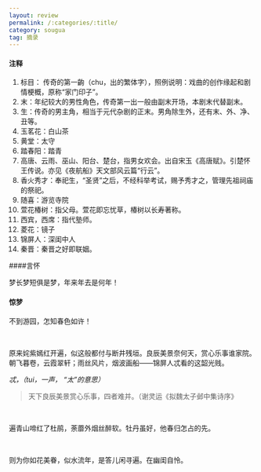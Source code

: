 ```yaml
---
layout: review
permalink: /:categories/:title/
category: sougua
tag: 摘录
---
```


#### 注释

1. 标目： 传奇的第一齣（chu，出的繁体字），照例说明：戏曲的创作缘起和剧情梗概，原称“家门印子”。
2. 末：年纪较大的男性角色，传奇第一出一般由副末开场，本剧末代替副末。
3. 生：传奇的男主角，相当于元代杂剧的正末。男角除生外，还有末、外、净、丑等。
4. 玉茗花：白山茶
5. 黄堂：太守
6. 踏春阳：踏青
7. 高唐、云雨、巫山、阳台、楚台，指男女欢会。出自宋玉《高唐赋》。引楚怀王传说。亦见《夜航船》天文部风云篇“行云”。
8. 香火秀才：奉祀生，“圣贤”之后，不经科举考试，赐予秀才之，管理先祖祠庙的祭祀。
9. 随喜：游览寺院
10. 萱花椿树：指父母。萱花即忘忧草，椿树以长寿著称。
11. 西宾，西席：指代塾师。
12. 菱花：镜子
13. 锦屏人：深闺中人
14. 秦晋：秦晋之好即联姻。



####言怀 

梦长梦短俱是梦，年来年去是何年！



#### 惊梦

不到游园，怎知春色如许！

<br>

原来姹紫嫣红开遍，似这般都付与断井残垣。良辰美景奈何天，赏心乐事谁家院。朝飞暮卷，云霞翠轩；雨丝风片，烟波画船——锦屏人忒看的这韶光贱。

*忒，（tui，一声， “太”的意思）*

> 天下良辰美景赏心乐事，四者难并。（谢灵运《拟魏太子邺中集诗序》

<br>

遍青山啼红了杜鹃，荼蘼外烟丝醉软。牡丹虽好，他春归怎占的先。

<br>

则为你如花美眷，似水流年，是答儿闲寻遍。在幽闺自怜。